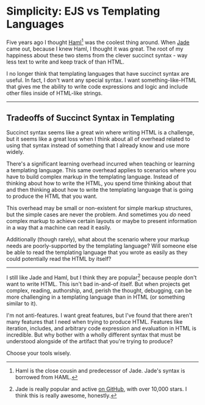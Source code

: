 # Simplicity: EJS vs Templating Languages

Five years ago I thought [Haml](http://haml.info/)[^1] was the coolest thing around.
When [Jade](jade-lang.com/) came out, because I knew Haml, I thought it was great.
The root of my happiness about these two stems from the clever succinct syntax -
way less text to write and keep track of than HTML.

I no longer think that templating languages that have succinct syntax are useful.
In fact, I don't want any special syntax. I want something-like-HTML that gives
me the ability to write code expressions and logic and include other files inside
of HTML-like strings.

---

## Tradeoffs of Succinct Syntax in Templating

Succinct syntax seems like a great win where writing HTML is a challenge,
but it seems like a great loss when I think about all of overhead related to
using that syntax instead of something that I already know and use more widely.

There's a significant learning overhead incurred when teaching or learning a
templating language. This same overhead applies to scenarios where you have to
build complex markup in the templating language. Instead of thinking about how to
write the HTML, you spend time thinking about that and then thinking about how to
write the templating language that is going to produce the HTML that you want.

This overhead may be small or non-existent for simple markup structures, but
the simple cases are never the problem. And sometimes you _do_ need complex markup
to achieve certain layouts or maybe to present information in a way that a machine
can read it easily.

Additionally (though rarely), what about the scenario where your markup needs
are poorly-supported by the templating language? Will someone else be able to
read the templating language that you wrote as easily as they could potentially
read the HTML by itself?

---

I still like Jade and Haml, but I think they are popular[^2] because people don't want
to write HTML. This isn't bad in-and-of itself. But when projects get complex,
reading, authorship, and, perish the thought, debugging, can be more
challenging in a templating language than in HTML (or something similar to it).

I'm not anti-features. I want great features, but I've found that there aren't
many features that I need when trying to produce HTML. Features like iteration,
includes, and arbitrary code expression and evaluation in HTML is incredible.
But why bother with a wholly different syntax that must be understood alongside
of the artifact that you're trying to produce?

Choose your tools wisely.


[^1]: Haml is the close cousin and predecessor of Jade. Jade's syntax is
      borrowed from HAML.
[^2]: Jade is really popular and active [on GitHub](https://github.com/pugjs/jade),
      with over 10,000 stars. I think this is really awesome, honestly.
